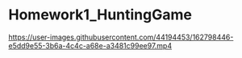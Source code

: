 # Homework1_HuntingGame

https://user-images.githubusercontent.com/44194453/162798446-e5dd9e55-3b6a-4c4c-a68e-a3481c99ee97.mp4

